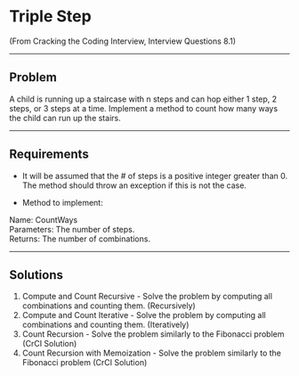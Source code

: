 # Triple Step  

(From Cracking the Coding Interview, Interview Questions 8.1)

---

## Problem
A child is running up a staircase with n steps and can hop either 1 step, 2
 steps, or 3 steps at a time. Implement a method to count how many ways the
child can run up the stairs.

---

## Requirements
- It will be assumed that the # of steps is a positive integer greater than 0.
The method should throw an exception if this is not the case.

- Method to implement:  

Name: CountWays  
Parameters: The number of steps.  
Returns: The number of combinations.

---

## Solutions
1. Compute and Count Recursive - Solve the problem by computing all combinations and counting them. (Recursively)
2. Compute and Count Iterative - Solve the problem by computing all combinations and counting them. (Iteratively)
3. Count Recursion - Solve the problem similarly to the Fibonacci problem (CrCI Solution)
4. Count Recursion with Memoization - Solve the problem similarly to the Fibonacci problem (CrCI Solution)
